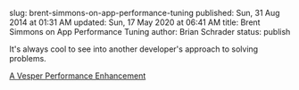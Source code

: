 slug: brent-simmons-on-app-performance-tuning
published: Sun, 31 Aug 2014 at 01:31 AM
updated: Sun, 17 May 2020 at 06:41 AM
title: Brent Simmons on App Performance Tuning
author: Brian Schrader
status: publish

It's always cool to see into another developer's approach to solving problems.

[A Vesper Performance Enhancement](http://inessential.com/2014/08/28/a_vesper_performance_enhancement)
